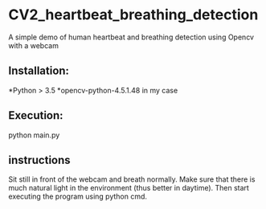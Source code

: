 # CV2_heartbeat_breathing_detection
A simple demo of human heartbeat and breathing detection using Opencv with a webcam


## Installation:

*Python > 3.5
*opencv-python-4.5.1.48 in my case

## Execution:

python main.py


## instructions

Sit still in front of the webcam and breath normally. Make sure that there is much natural light in the environment (thus better in daytime).  Then start executing the program using python cmd. 